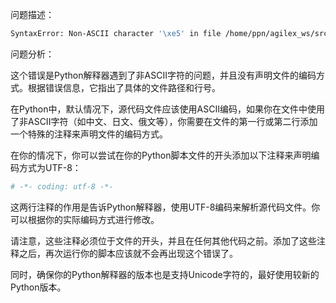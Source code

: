 
问题描述：

```bash
SyntaxError: Non-ASCII character '\xe5' in file /home/ppn/agilex_ws/src/joint_state_pub/script/test.py on line 6, but no encoding declared; see http://python.org/dev/peps/pep-0263/ for details
```

问题分析：

这个错误是Python解释器遇到了非ASCII字符的问题，并且没有声明文件的编码方式。根据错误信息，它指出了具体的文件路径和行号。

在Python中，默认情况下，源代码文件应该使用ASCII编码，如果你在文件中使用了非ASCII字符（如中文、日文、俄文等），你需要在文件的第一行或第二行添加一个特殊的注释来声明文件的编码方式。

在你的情况下，你可以尝试在你的Python脚本文件的开头添加以下注释来声明编码方式为UTF-8：

```python
# -*- coding: utf-8 -*-
```

这两行注释的作用是告诉Python解释器，使用UTF-8编码来解析源代码文件。你可以根据你的实际编码方式进行修改。

请注意，这些注释必须位于文件的开头，并且在任何其他代码之前。添加了这些注释之后，再次运行你的脚本应该就不会再出现这个错误了。

同时，确保你的Python解释器的版本也是支持Unicode字符的，最好使用较新的Python版本。
